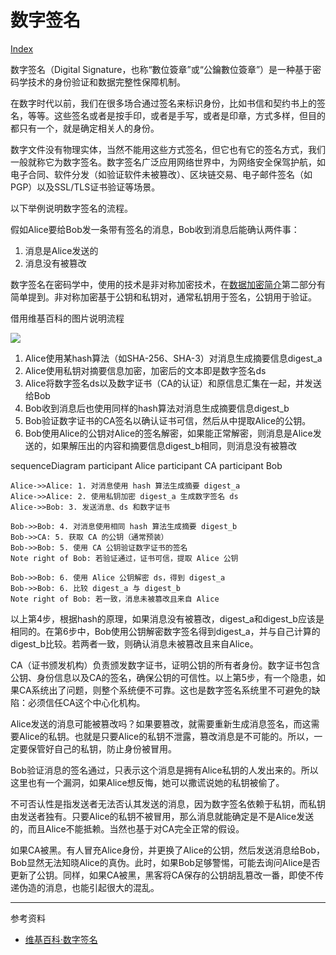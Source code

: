 <script type="module">
    import mermaid from 'https://cdn.jsdelivr.net/npm/mermaid@11/dist/mermaid.esm.min.mjs';
    mermaid.initialize({ startOnLoad: true });
</script>

# 数字签名

[Index](../index.md)

数字签名（Digital Signature，也称“數位簽章”或“公鑰數位簽章”）是一种基于密码学技术的身份验证和数据完整性保障机制。

在数字时代以前，我们在很多场合通过签名来标识身份，比如书信和契约书上的签名，等等。这些签名或者是按手印，或者是手写，或者是印章，方式多样，但目的都只有一个，就是确定相关人的身份。

数字文件没有物理实体，当然不能用这些方式签名，但它也有它的签名方式，我们一般就称它为数字签名。数字签名广泛应用网络世界中，为网络安全保驾护航，如电子合同、软件分发（如验证软件未被篡改）、区块链交易、电子邮件签名（如PGP）以及SSL/TLS证书验证等场景。

以下举例说明数字签名的流程。

假如Alice要给Bob发一条带有签名的消息，Bob收到消息后能确认两件事：

1. 消息是Alice发送的
2. 消息没有被篡改

数字签名在密码学中，使用的技术是非对称加密技术，在[数据加密简介](cryption.md)第二部分有简单提到。非对称加密基于公钥和私钥对，通常私钥用于签名，公钥用于验证。

借用维基百科的图片说明流程

![](https://upload.wikimedia.org/wikipedia/commons/6/66/Digital_Signature_diagram_zh-CN.svg)

1. Alice使用某hash算法（如SHA-256、SHA-3）对消息生成摘要信息digest_a
2. Alice使用私钥对摘要信息加密，加密后的文本即是数字签名ds
3. Alice将数字签名ds以及数字证书（CA的认证）和原信息汇集在一起，并发送给Bob
4. Bob收到消息后也使用同样的hash算法对消息生成摘要信息digest_b
5. Bob验证数字证书的CA签名以确认证书可信，然后从中提取Alice的公钥。
6. Bob使用Alice的公钥对Alice的签名解密，如果能正常解密，则消息是Alice发送的，如果解压出的内容和摘要信息digest_b相同，则消息没有被篡改

<div class="mermaid">
sequenceDiagram
    participant Alice
    participant CA
    participant Bob

    Alice->>Alice: 1. 对消息使用 hash 算法生成摘要 digest_a
    Alice->>Alice: 2. 使用私钥加密 digest_a 生成数字签名 ds
    Alice->>Bob: 3. 发送消息、ds 和数字证书

    Bob->>Bob: 4. 对消息使用相同 hash 算法生成摘要 digest_b
    Bob->>CA: 5. 获取 CA 的公钥（通常预装）
    Bob->>Bob: 5. 使用 CA 公钥验证数字证书的签名
    Note right of Bob: 若验证通过，证书可信，提取 Alice 公钥

    Bob->>Bob: 6. 使用 Alice 公钥解密 ds，得到 digest_a
    Bob->>Bob: 6. 比较 digest_a 与 digest_b
    Note right of Bob: 若一致，消息未被篡改且来自 Alice
</div>

以上第4步，根据hash的原理，如果消息没有被篡改，digest_a和digest_b应该是相同的。在第6步中，Bob使用公钥解密数字签名得到digest_a，并与自己计算的digest_b比较。若两者一致，则确认消息未被篡改且来自Alice。

CA（证书颁发机构）负责颁发数字证书，证明公钥的所有者身份。数字证书包含公钥、身份信息以及CA的签名，确保公钥的可信性。以上第5步，有一个隐患，如果CA系统出了问题，则整个系统便不可靠。这也是数字签名系统里不可避免的缺陷：必须信任CA这个中心化机构。

Alice发送的消息可能被篡改吗？如果要篡改，就需要重新生成消息签名，而这需要Alice的私钥。也就是只要Alice的私钥不泄露，篡改消息是不可能的。所以，一定要保管好自己的私钥，防止身份被冒用。

Bob验证消息的签名通过，只表示这个消息是拥有Alice私钥的人发出来的。所以这里也有一个漏洞，如果Alice想反悔，她可以撒谎说她的私钥被偷了。

不可否认性是指发送者无法否认其发送的消息，因为数字签名依赖于私钥，而私钥由发送者独有。只要Alice的私钥不被冒用，那么消息就能确定是不是Alice发送的，而且Alice不能抵赖。当然也基于对CA完全正常的假设。

如果CA被黑。有人冒充Alice身份，并更换了Alice的公钥，然后发送消息给Bob，Bob显然无法知晓Alice的真伪。此时，如果Bob足够警惕，可能去询问Alice是否更新了公钥。同样，如果CA被黑，黑客将CA保存的公钥胡乱篡改一番，即使不传递伪造的消息，也能引起很大的混乱。

---

参考资料

* [维基百科·数字签名](https://zh.wikipedia.org/wiki/%E6%95%B8%E4%BD%8D%E7%B0%BD%E7%AB%A0)
